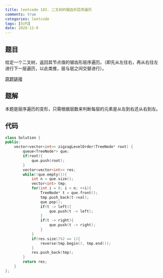```yaml
---
title: leetcode 103. 二叉树的锯齿形层序遍历
comments: true
categories: leetcode
tags: [队列]
date: 2020-12-9
---
```


## 题目
给定一个二叉树，返回其节点值的锯齿形层序遍历。（即先从左往右，再从右往左进行下一层遍历，以此类推，层与层之间交替进行）。

[原题链接](https://leetcode-cn.com/problems/binary-tree-zigzag-level-order-traversal/)
## 题解
本题是层序遍历的变形，只需根据层数来判断每层的元素是从左到右还从右到左。

## 代码
```cpp 
class Solution {
public:
    vector<vector<int>> zigzagLevelOrder(TreeNode* root) {
        queue<TreeNode*> que;
        if(root){
            que.push(root);
        }
        vector<vector<int>> res;
        while(!que.empty()){
            int n = que.size();
            vector<int> tmp;
            for(int i = 0; i < n; ++i){
                TreeNode* t = que.front();
                tmp.push_back(t->val);
                que.pop();
                if(t -> left){
                    que.push(t -> left);
                }
                if(t -> right){
                    que.push(t -> right);
                }
            }
            if(res.size()%2 == 1){
                reverse(tmp.begin(), tmp.end());
            }
            res.push_back(tmp);
        }
        return res;
    }
};
```

